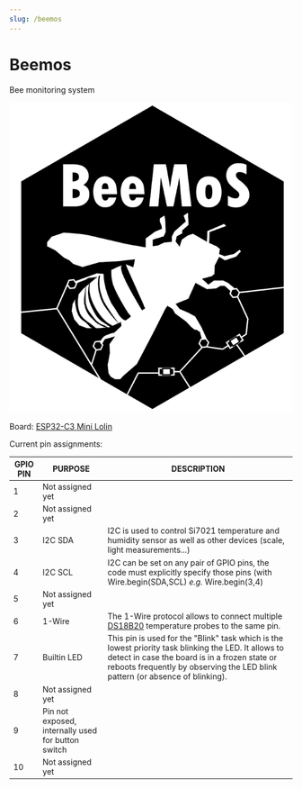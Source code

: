 ```yaml
---
slug: /beemos
---
```


# Beemos

Bee monitoring system

![logoBeeMoS.png](logoBeeMoS.png)

Board: [ESP32-C3 Mini Lolin](https://www.wemos.cc/en/latest/c3/c3_mini.html)

Current pin assignments:

| GPIO PIN  | PURPOSE          | DESCRIPTION                                                                            | 
| --------- | ---------------- | --------------------------------------------------- |
| 1         | Not assigned yet |
| 2         | Not assigned yet |
| 3         | I2C SDA          | I2C is used to control Si7021 temperature and humidity sensor as well as other devices (scale, light measurements...)
| 4         | I2C SCL          | I2C can be set on any pair of GPIO pins, the code must explicitly specify those pins (with Wire.begin(SDA,SCL) *e.g.* Wire.begin(3,4)
| 5         | Not assigned yet |
| 6         | 1-Wire           | The 1-Wire protocol allows to connect multiple [DS18B20](https://datasheets.maximintegrated.com/en/ds/DS18B20.pdf) temperature probes to the same pin.
| 7         | Builtin LED      | This pin is used for the "Blink" task which is the lowest priority task blinking the LED. It allows to detect in case the board is in a frozen state or reboots frequently by observing the LED blink pattern (or absence of blinking). 
| 8         | Not assigned yet |
| 9         | Pin not exposed, internally used for button switch |
| 10        | Not assigned yet |
                           
